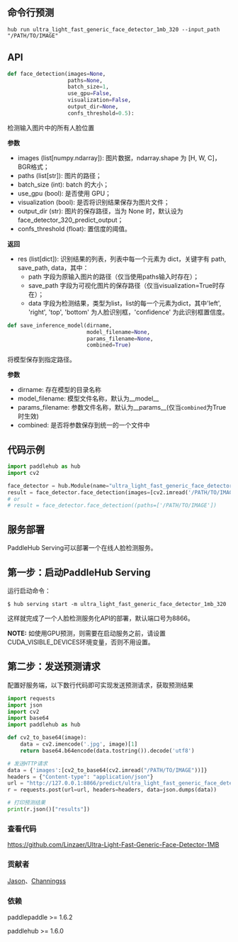 ## 命令行预测

```
hub run ultra_light_fast_generic_face_detector_1mb_320 --input_path "/PATH/TO/IMAGE"
```

## API

```python
def face_detection(images=None,
                   paths=None,
                   batch_size=1,
                   use_gpu=False,
                   visualization=False,
                   output_dir=None,
                   confs_threshold=0.5):
```

检测输入图片中的所有人脸位置

**参数**

* images (list\[numpy.ndarray\]): 图片数据，ndarray.shape 为 \[H, W, C\]，BGR格式；
* paths (list\[str\]): 图片的路径；
* batch\_size (int): batch 的大小；
* use\_gpu (bool): 是否使用 GPU；
* visualization (bool): 是否将识别结果保存为图片文件；
* output\_dir (str): 图片的保存路径，当为 None 时，默认设为face\_detector\_320\_predict\_output；
* confs\_threshold (float): 置信度的阈值。

**返回**

* res (list\[dict\]): 识别结果的列表，列表中每一个元素为 dict，关键字有 path, save\_path, data，其中：
  * path 字段为原输入图片的路径（仅当使用paths输入时存在）；
  * save\_path 字段为可视化图片的保存路径（仅当visualization=True时存在）；
  * data 字段为检测结果，类型为list，list的每一个元素为dict，其中'left', 'right', 'top', 'bottom' 为人脸识别框，'confidence' 为此识别框置信度。

```python
def save_inference_model(dirname,
                         model_filename=None,
                         params_filename=None,
                         combined=True)
```

将模型保存到指定路径。

**参数**

* dirname: 存在模型的目录名称
* model_filename: 模型文件名称，默认为\_\_model\_\_
* params_filename: 参数文件名称，默认为\_\_params\_\_(仅当`combined`为True时生效)
* combined: 是否将参数保存到统一的一个文件中

## 代码示例

```python
import paddlehub as hub
import cv2

face_detector = hub.Module(name="ultra_light_fast_generic_face_detector_1mb_320")
result = face_detector.face_detection(images=[cv2.imread('/PATH/TO/IMAGE')])
# or
# result = face_detector.face_detection((paths=['/PATH/TO/IMAGE'])
```

## 服务部署

PaddleHub Serving可以部署一个在线人脸检测服务。

## 第一步：启动PaddleHub Serving

运行启动命令：
```shell
$ hub serving start -m ultra_light_fast_generic_face_detector_1mb_320
```

这样就完成了一个人脸检测服务化API的部署，默认端口号为8866。

**NOTE:** 如使用GPU预测，则需要在启动服务之前，请设置CUDA\_VISIBLE\_DEVICES环境变量，否则不用设置。

## 第二步：发送预测请求

配置好服务端，以下数行代码即可实现发送预测请求，获取预测结果

```python
import requests
import json
import cv2
import base64
import paddlehub as hub

def cv2_to_base64(image):
    data = cv2.imencode('.jpg', image)[1]
    return base64.b64encode(data.tostring()).decode('utf8')

# 发送HTTP请求
data = {'images':[cv2_to_base64(cv2.imread("/PATH/TO/IMAGE"))]}
headers = {"Content-type": "application/json"}
url = "http://127.0.0.1:8866/predict/ultra_light_fast_generic_face_detector_1mb_320"
r = requests.post(url=url, headers=headers, data=json.dumps(data))

# 打印预测结果
print(r.json()["results"])
```

### 查看代码

https://github.com/Linzaer/Ultra-Light-Fast-Generic-Face-Detector-1MB

### 贡献者

[Jason](https://github.com/jiangjiajun)、[Channingss](https://github.com/Channingss)

### 依赖

paddlepaddle >= 1.6.2

paddlehub >= 1.6.0
